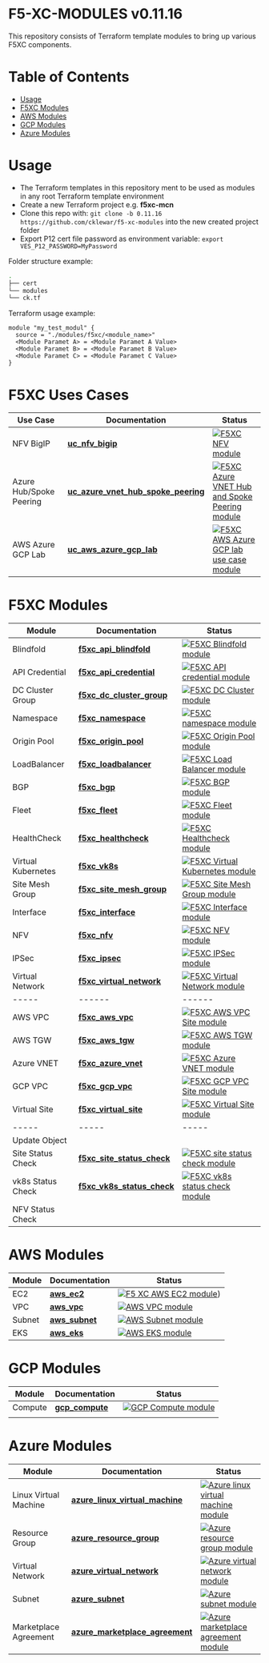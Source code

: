 # F5-XC-MODULES v0.11.16

This repository consists of Terraform template modules to bring up various F5XC components.

# Table of Contents

- [Usage](#usage)
- [F5XC Modules](#f5xc-modules)
- [AWS Modules](#aws-modules)
- [GCP Modules](#gcp-modules)
- [Azure Modules](#azure-modules)

# Usage

- The Terraform templates in this repository ment to be used as modules in any root Terraform template environment
- Create a new Terraform project e.g. __f5xc-mcn__
- Clone this repo with: `git clone -b 0.11.16 https://github.com/cklewar/f5-xc-modules` into the new created project folder
- Export P12 cert file password as environment variable: `export VES_P12_PASSWORD=MyPassword`

Folder structure example:

```bash
.
├── cert
└── modules
└── ck.tf
```

Terraform usage example:

```hcl
module "my_test_modul" {
  source = "./modules/f5xc/<module_name>"
  <Module Paramet A> = <Module Paramet A Value>
  <Module Paramet B> = <Module Paramet B Value>
  <Module Paramet C> = <Module Paramet C Value>
}
```

# F5XC Uses Cases

| Use Case                | Documentation                                                                                           | Status                                                                                                                                                                                                                                                                          |
|-------------------------|---------------------------------------------------------------------------------------------------------|---------------------------------------------------------------------------------------------------------------------------------------------------------------------------------------------------------------------------------------------------------------------------------|
| NFV BigIP               | **[uc_nfv_bigip](https://github.com/cklewar/f5-xc-nfv-bigip)**                                          | [![F5XC NFV module](https://github.com/cklewar/f5-xc-nfv/actions/workflows/module_test.yml/badge.svg?branch=main)](https://github.com/cklewar/f5-xc-nfv/actions/workflows/module_test.yml)                                                                                      |
| Azure Hub/Spoke Peering | **[uc_azure_vnet_hub_spoke_peering](https://github.com/cklewar/f5-xc-uc-azure-vnet-hub-spoke-peering)** | [![F5XC Azure VNET Hub and Spoke Peering module](https://github.com/cklewar/f5-xc-uc-azure-vnet-hub-spoke-peering/actions/workflows/module_test.yml/badge.svg?branch=main)](https://github.com/cklewar/f5-xc-uc-azure-vnet-hub-spoke-peering/actions/workflows/module_test.yml) |
| AWS Azure GCP Lab       | **[uc_aws_azure_gcp_lab](https://github.com/cklewar/f5-xc-uc-aws-azure-gcp-lab/tree/0.11.16)**          | [![F5XC AWS Azure GCP lab use case module](https://github.com/cklewar/f5-xc-uc-aws-azure-gcp-lab/actions/workflows/module_test.yml/badge.svg?branch=0.11.16)](https://github.com/cklewar/f5-xc-uc-aws-azure-gcp-lab/actions/workflows/module_test.yml)                          |

# F5XC Modules

| Module             | Documentation                                                                     | Status                                                                                                                                                                                                                               |
|--------------------|-----------------------------------------------------------------------------------|--------------------------------------------------------------------------------------------------------------------------------------------------------------------------------------------------------------------------------------|
| Blindfold          | **[f5xc_api_blindfold](https://github.com/cklewar/f5-xc-blindfold)**              | [![F5XC Blindfold module](https://github.com/cklewar/f5-xc-blindfold/actions/workflows/module_test.yml/badge.svg?branch=main)](https://github.com/cklewar/f5-xc-blindfold/actions/workflows/module_test.yml)                         |
| API Credential     | **[f5xc_api_credential](https://github.com/cklewar/f5-xc-api-credential)**        | [![F5XC API credential module](https://github.com/cklewar/f5-xc-api-credential/actions/workflows/module_test.yml/badge.svg?branch=main)](https://github.com/cklewar/f5-xc-api-credential/actions/workflows/module_test.yml)          |
| DC Cluster Group   | **[f5xc_dc_cluster_group](https://github.com/cklewar/f5-xc-dc-cluster-group)**    | [![F5XC DC Cluster module](https://github.com/cklewar/f5-xc-dc-cluster-group/actions/workflows/module_test.yml/badge.svg?branch=main)](https://github.com/cklewar/f5-xc-dc-cluster-group/actions/workflows/module_test.yml)          |
| Namespace          | **[f5xc_namespace](https://github.com/cklewar/f5-xc-namespace)**                  | [![F5XC namespace module](https://github.com/cklewar/f5-xc-namespace/actions/workflows/module_test.yml/badge.svg)](https://github.com/cklewar/f5-xc-namespace/actions/workflows/module_test.yml)                                     |
| Origin Pool        | **[f5xc_origin_pool](https://github.com/cklewar/f5-xc-origin-pool/tree/0.11.16)** | [![F5XC Origin Pool module](https://github.com/cklewar/f5-xc-origin-pool/actions/workflows/module_test.yml/badge.svg)](https://github.com/cklewar/f5-xc-origin-pool/actions/workflows/module_test.yml)                               |
| LoadBalancer       | **[f5xc_loadbalancer](https://github.com/cklewar/f5-xc-loadbalancer)**            | [![F5XC Load Balancer module](https://github.com/cklewar/f5-xc-loadbalancer/actions/workflows/module_test.yml/badge.svg?branch=main)](https://github.com/cklewar/f5-xc-loadbalancer/actions/workflows/module_test.yml)               |
| BGP                | **[f5xc_bgp](https://github.com/cklewar/f5-xc-bgp)**                              | [![F5XC BGP module](https://github.com/cklewar/f5-xc-bgp/actions/workflows/module_test.yml/badge.svg)](https://github.com/cklewar/f5-xc-bgp/actions/workflows/module_test.yml)                                                       |
| Fleet              | **[f5xc_fleet](https://github.com/cklewar/f5-xc-fleet)**                          | [![F5XC Fleet module](https://github.com/cklewar/f5-xc-fleet/actions/workflows/module_test.yml/badge.svg)](https://github.com/cklewar/f5-xc-fleet/actions/workflows/module_test.yml)                                                 |
| HealthCheck        | **[f5xc_healthcheck](https://github.com/cklewar/f5-xc-healthcheck)**              | [![F5XC Healthcheck module](https://github.com/cklewar/f5-xc-healthcheck/actions/workflows/module_test.yml/badge.svg)](https://github.com/cklewar/f5-xc-healthcheck/actions/workflows/module_test.yml)                               |
| Virtual Kubernetes | **[f5xc_vk8s](https://github.com/cklewar/f5-xc-virtual-k8s/tree/0.11.16)**        | [![F5XC Virtual Kubernetes module](https://github.com/cklewar/f5-xc-virtual-k8s/actions/workflows/module_test.yml/badge.svg?branch=0.11.16)](https://github.com/cklewar/f5-xc-virtual-k8s/actions/workflows/module_test.yml)         |
| Site Mesh Group    | **[f5xc_site_mesh_group](https://github.com/cklewar/f5-xc-site-mesh-group)**      | [![F5XC Site Mesh Group module](https://github.com/cklewar/f5-xc-site-mesh-group/actions/workflows/module_test.yml/badge.svg)](https://github.com/cklewar/f5-xc-site-mesh-group/actions/workflows/module_test.yml)                   |
| Interface          | **[f5xc_interface](https://github.com/cklewar/f5-xc-interface)**                  | [![F5XC Interface module](https://github.com/cklewar/f5-xc-interface/actions/workflows/module_test.yml/badge.svg)](https://github.com/cklewar/f5-xc-interface/actions/workflows/module_test.yml)                                     |
| NFV                | **[f5xc_nfv](https://github.com/cklewar/f5-xc-nfv)**                              | [![F5XC NFV module](https://github.com/cklewar/f5-xc-nfv/actions/workflows/module_test.yml/badge.svg?branch=main)](https://github.com/cklewar/f5-xc-nfv/actions/workflows/module_test.yml)                                           |
| IPSec              | **[f5xc_ipsec](https://github.com/cklewar/f5-xc-ipsec)**                          | [![F5XC IPSec module](https://github.com/cklewar/f5-xc-ipsec/actions/workflows/module_test.yml/badge.svg)](https://github.com/cklewar/f5-xc-ipsec/actions/workflows/module_test.yml)                                                 |
| Virtual Network    | **[f5xc_virtual_network](https://github.com/cklewar/f5-xc-virtual-network)**      | [![F5XC Virtual Network module](https://github.com/cklewar/f5-xc-virtual-network/actions/workflows/module_test.yml/badge.svg)](https://github.com/cklewar/f5-xc-virtual-network/actions/workflows/module_test.yml)                   |
| -----              | ------                                                                            | ------                                                                                                                                                                                                                               |
| AWS VPC            | **[f5xc_aws_vpc](https://github.com/cklewar/f5-xc-aws-vpc-multinode)**            | [![F5XC AWS VPC Site module](https://github.com/cklewar/f5-xc-aws-vpc-multinode/actions/workflows/module_test.yml/badge.svg?branch=main)](https://github.com/cklewar/f5-xc-aws-vpc-multinode/actions/workflows/module_test.yml)      |
| AWS TGW            | **[f5xc_aws_tgw](https://github.com/cklewar/f5-xc-aws-tgw-multinode)**            | [![F5XC AWS TGW module](https://github.com/cklewar/f5-xc-aws-tgw-multinode/actions/workflows/module_test.yml/badge.svg)](https://github.com/cklewar/f5-xc-aws-tgw-multinode/actions/workflows/module_test.yml)                       |
| Azure VNET         | **[f5xc_azure_vnet](https://github.com/cklewar/f5-xc-azure-vnet-multinode)**      | [![F5XC Azure VNET module](https://github.com/cklewar/f5-xc-azure-vnet-multinode/actions/workflows/module_test.yml/badge.svg?branch=main)](https://github.com/cklewar/f5-xc-azure-vnet-multinode/actions/workflows/module_test.yml)  |
| GCP VPC            | **[f5xc_gcp_vpc](https://github.com/cklewar/f5-xc-gcp-vpc-multinode)**            | [![F5XC GCP VPC Site module](https://github.com/cklewar/f5-xc-gcp-vpc-multinode/actions/workflows/module_test.yml/badge.svg?branch=main)](https://github.com/cklewar/f5-xc-gcp-vpc-multinode/actions/workflows/module_test.yml)      |
| Virtual Site       | **[f5xc_virtual_site](https://github.com/cklewar/f5-xc-virtual-site)**            | [![F5XC Virtual Site module](https://github.com/cklewar/f5-xc-virtual-site/actions/workflows/module_test.yml/badge.svg?branch=0.11.16)](https://github.com/cklewar/f5-xc-virtual-site/actions/workflows/module_test.yml)             |
| -----              | -----                                                                             | -----                                                                                                                                                                                                                                |
| Update Object      |                                                                                   |                                                                                                                                                                                                                                      | 
| Site Status Check  | **[f5xc_site_status_check](https://github.com/cklewar/f5-xc-site-status-check)**  | [![F5XC site status check module](https://github.com/cklewar/f5-xc-site-status-check/actions/workflows/module_test.yml/badge.svg?branch=main)](https://github.com/cklewar/f5-xc-site-status-check/actions/workflows/module_test.yml) |
| vk8s Status Check  | **[f5xc_vk8s_status_check](https://github.com/cklewar/f5-xc-vk8s-status-check)**  | [![F5XC vk8s status check module](https://github.com/cklewar/f5-xc-vk8s-status-check/actions/workflows/module_test.yml/badge.svg?branch=main)](https://github.com/cklewar/f5-xc-vk8s-status-check/actions/workflows/module_test.yml) |
| NFV Status Check   |                                                                                   |                                                                                                                                                                                                                                      |

# AWS Modules

| Module | Documentation                                           | Status                                                                                                                                                                                          |
|--------|---------------------------------------------------------|-------------------------------------------------------------------------------------------------------------------------------------------------------------------------------------------------|
| EC2    | **[aws_ec2](https://github.com/cklewar/aws-ec2)**       | [![F5 XC AWS EC2 module](https://github.com/cklewar/aws-ec2/actions/workflows/module_test.yml/badge.svg?branch=0.11.16)](https://github.com/cklewar/aws-ec2/actions/workflows/module_test.yml)) |
| VPC    | **[aws_vpc](https://github.com/cklewar/aws-vpc)**       | [![AWS VPC module](https://github.com/cklewar/aws-vpc/actions/workflows/module_test.yml/badge.svg)](https://github.com/cklewar/aws-vpc/actions/workflows/module_test.yml)                       |
| Subnet | **[aws_subnet](https://github.com/cklewar/aws-subnet)** | [![AWS Subnet module](https://github.com/cklewar/aws-subnets/actions/workflows/module_test.yml/badge.svg)](https://github.com/cklewar/aws-subnets/actions/workflows/module_test.yml)            |
| EKS    | **[aws_eks](https://github.com/cklewar/aws-eks)**       | [![AWS EKS module](https://github.com/cklewar/aws-eks/actions/workflows/module_test.yml/badge.svg?branch=main)](https://github.com/cklewar/aws-eks/actions/workflows/module_test.yml)           |

# GCP Modules

| Module  | Documentation                                              | Status                                                                                                                                                                                             |
|---------|------------------------------------------------------------|----------------------------------------------------------------------------------------------------------------------------------------------------------------------------------------------------|
| Compute | **[gcp_compute](https://github.com/cklewar/gcp-compute/)** | [![GCP Compute module](https://github.com/cklewar/gcp-compute/actions/workflows/module_test.yml/badge.svg?branch=main)](https://github.com/cklewar/gcp-compute/actions/workflows/module_test.yml)  |
|         |                                                            |                                                                                                                                                                                                    |

# Azure Modules

| Module                | Documentation                                                                              | Status                                                                                                                                                                                                                                            |
|-----------------------|--------------------------------------------------------------------------------------------|---------------------------------------------------------------------------------------------------------------------------------------------------------------------------------------------------------------------------------------------------|
| Linux Virtual Machine | **[azure_linux_virtual_machine](https://github.com/cklewar/azure-linux-virtual-machine/)** | [![Azure linux virtual machine module](https://github.com/cklewar/azure-linux-virtual-machine/actions/workflows/module_test.yml/badge.svg?branch=main)](https://github.com/cklewar/azure-linux-virtual-machine/actions/workflows/module_test.yml) |
| Resource Group        | **[azure_resource_group](https://github.com/cklewar/azure-resource-group )**               | [![Azure resource group module](https://github.com/cklewar/azure-resource-group/actions/workflows/module_test.yml/badge.svg?branch=main)](https://github.com/cklewar/azure-resource-group/actions/workflows/module_test.yml)                      |
| Virtual Network       | **[azure_virtual_network](https://github.com/cklewar/azure-virtual-network/)**             | [![Azure virtual network module](https://github.com/cklewar/azure-virtual-network/actions/workflows/module_test.yml/badge.svg?branch=main)](https://github.com/cklewar/azure-virtual-network/actions/workflows/module_test.yml)                   |
| Subnet                | **[azure_subnet](https://github.com/cklewar/azure-subnet )**                               | [![Azure subnet module](https://github.com/cklewar/azure-subnet/actions/workflows/module_test.yml/badge.svg?branch=main)](https://github.com/cklewar/azure-subnet/actions/workflows/module_test.yml)                                              |
| Marketplace Agreement | **[azure_marketplace_agreement](https://github.com/cklewar/azure-marketplace-agreement/)** | [![Azure marketplace agreement module](https://github.com/cklewar/azure-marketplace-agreement/actions/workflows/module_test.yml/badge.svg)](https://github.com/cklewar/azure-marketplace-agreement/actions/workflows/module_test.yml)             |
